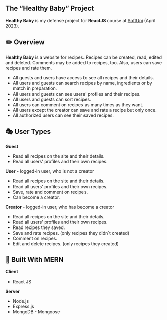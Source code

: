 ## The “Healthy Baby” Project

**Healthy Baby** is my defense project for **ReactJS** course at [SoftUni](https://softuni.bg/ "SoftUni") (April 2023).

## :pencil2: Overview

**Healthy Baby** is a website for recipes. Recipes can be created, read, edited and deleted. Comments may be added to recipes, too. Also, users can save recipes and rate them. 
* All guests and users have access to see all recipes and their details.
* All users and guests can search recipes by name, ingredients or by match in preparation.
* All users and guests can see users' profiles and their recipes.
* All users and guests can sort recipes.
* All users can comment on recipes as many times as they want.
* All users except the creator can save and rate a recipe but only once.
* All authorized users can see their saved recipes.

## :performing_arts: User Types

**Guest**
* Read all recipes on the site and their details.
* Read all users' profiles and their own recipes.

**User** - logged-in user, who is not a creator
* Read all recipes on the site and their details.
* Read all users' profiles and their own recipes.
* Save, rate and comment on recipes.
* Can become a creator.

**Creator** - logged-in user, who has become a creator
* Read all recipes on the site and their details.
* Read all users' profiles and their own recipes.
* Read recipes they saved.
* Save and rate recipes. (only recipes they didn`t created)
* Comment on recipes.
* Edit and delete recipes. (only recipes they created)

## :hammer: Built With **MERN**

**Client**
* React JS

**Server**
* Node.js
* Express.js
* MongoDB - Mongoose
